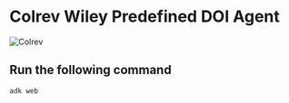 # Colrev Wiley Predefined DOI Agent

![Colrev](https://raw.githubusercontent.com/CoLRev-Ecosystem/colrev/main/docs/figures/logo_small.png)

## Run the following command

```
adk web
```

